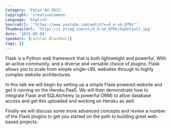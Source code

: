 ```yaml
---
Category: 'PyCon AU 2015'
Copyright: 'creativeCommon'
Language: 'English'
SourceUrl: '"https://www.youtube.com/watch?v=4_m-sm_DfMs"'
ThumbnailUrl: 'https://i.ytimg.com/vi/4_m-sm_DfMs/hqdefault.jpg'
date: '2015-08-04'
speakers: [Lachlan Blackhall]
tags: []
---
```

Flask is a Python web framework that is both lightweight and powerful. With an active community, and a diverse and versatile choice of plugins, Flask allows you to scale from simple single-URL websites through to highly complex website architectures. 

In this talk we will begin by setting up a simple Flask powered website and get it running on the Heroku PaaS. We will then demonstrate how to integrate Flask and SQLAlchemy (a powerful ORM) to allow database access and get this uploaded and working on Heroku as well.

Finally we will discuss some more advanced concepts and review a number of the Flask plugins to get you started on the path to building great web-based projects.


